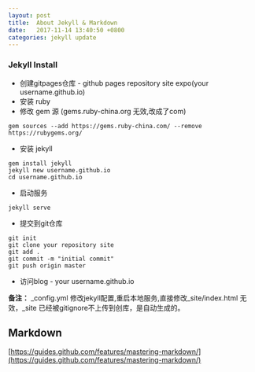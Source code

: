 ```yaml
---
layout: post
title:  About Jekyll & Markdown
date:   2017-11-14 13:40:50 +0800
categories: jekyll update
---
```


### Jekyll Install

+ 创建gitpages仓库 - github pages repository site expo(your username.github.io)
+ 安装 ruby
+ 修改 gem 源 (gems.ruby-china.org 无效,改成了com)
```
gem sources --add https://gems.ruby-china.com/ --remove https://rubygems.org/
```
+ 安装 jekyll
```
gem install jekyll
jekyll new username.github.io
cd username.github.io
```
+ 启动服务
```
jekyll serve
```
+ 提交到git仓库
```
git init
git clone your repository site
git add .
git commit -m "initial commit"
git push origin master
```
+ 访问blog - your username.github.io

**备注：**
_config.yml 修改jekyll配置,重启本地服务,直接修改_site/index.html 无效，_site 已经被gitignore不上传到创库，是自动生成的。
## Markdown
[https://guides.github.com/features/mastering-markdown/](https://guides.github.com/features/mastering-markdown/)
